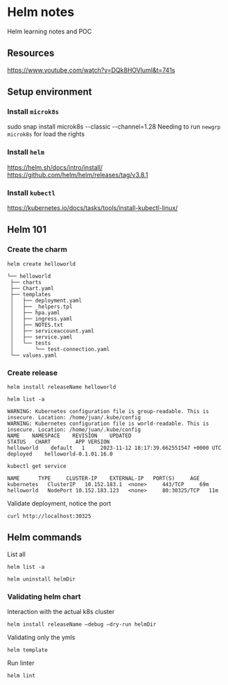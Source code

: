 # Helm notes

Helm learning notes and POC

## Resources

https://www.youtube.com/watch?v=DQk8HOVlumI&t=741s

## Setup environment

### Install `microk8s`

sudo snap install microk8s --classic --channel=1.28
Needing to run `newgrp microk8s` for load the rights

### Install `helm`

<https://helm.sh/docs/intro/install/>
<https://github.com/helm/helm/releases/tag/v3.8.1>

### Install `kubectl`

<https://kubernetes.io/docs/tasks/tools/install-kubectl-linux/>

## Helm 101

### Create the charm

```shell
helm create helloworld
```
```shell
└── helloworld
 ├── charts
 ├── Chart.yaml
 ├── templates
 │   ├── deployment.yaml
 │   ├── _helpers.tpl
 │   ├── hpa.yaml
 │   ├── ingress.yaml
 │   ├── NOTES.txt
 │   ├── serviceaccount.yaml
 │   ├── service.yaml
 │   └── tests
 │       └── test-connection.yaml
 └── values.yaml
```

### Create release
```shell
helm install releaseName helloworld
```

```shell
helm list -a
```
```shell
WARNING: Kubernetes configuration file is group-readable. This is insecure. Location: /home/juan/.kube/config
WARNING: Kubernetes configuration file is world-readable. This is insecure. Location: /home/juan/.kube/config
NAME    NAMESPACE    REVISION    UPDATED                              STATUS   CHART        APP VERSION
helloworld    default   1     2023-11-12 18:17:39.662551547 +0000 UTC    deployed    helloworld-0.1.01.16.0
```

```shell
kubectl get service
```
```shell
NAME      TYPE     CLUSTER-IP    EXTERNAL-IP   PORT(S)     AGE
kubernetes   ClusterIP   10.152.183.1  <none>     443/TCP     69m
helloworld   NodePort 10.152.183.123   <none>     80:30325/TCP   11m
```

Validate deployment, notice the port
```shell
curl http://localhost:30325
```

## Helm commands
List all
```shell
helm list -a
```
```shell
helm uninstall helmDir
```

### Validating helm chart
Interaction with the actual k8s cluster
```shell
helm install releaseName –debug –dry-run helmDir
```
Validating only the ymls
```shell
helm template
```
Run linter
```shell
helm lint
```
